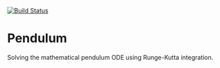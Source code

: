 [![Build Status](https://travis-ci.com/mkoepf/shade.svg?branch=master)](https://travis-ci.com/mkoepf/shade)

Pendulum
========

Solving the mathematical pendulum ODE using Runge-Kutta integration.
